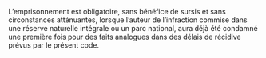 L’emprisonnement est obligatoire, sans bénéfice de sursis et sans circonstances atténuantes, lorsque l’auteur de l’infraction commise dans une réserve naturelle intégrale ou un parc national, aura déjà été condamné une première fois pour des faits analogues dans des délais de récidive prévus par le présent code.